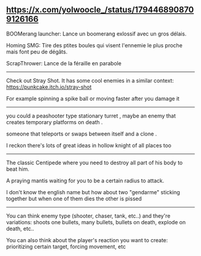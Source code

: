 https://x.com/yolwoocle_/status/1794468908709126166
---

BOOMerang launcher: Lance un boomerang exlossif avec un gros délais.

Homing SMG: Tire des ptites boules qui visent l'ennemie le plus proche mais font peu de dégâts.

ScrapThrower: Lance de la féraille en parabole

---

Check out Stray Shot. It has some cool enemies in a similar context: https://punkcake.itch.io/stray-shot

For example spinning a spike ball or moving faster after you damage it

---

you could a peashooter type stationary turret , maybe an enemy that creates temporary platforms on death . 

someone that teleports or swaps between itself and a clone . 

I reckon there's lots of great ideas in hollow knight of all places too

---

The classic Centipede where you need to destroy all part of his body to beat him.

A praying mantis waiting for you to be a certain radius to attack.

I don't know the english name but how about two "gendarme" sticking together but when one of them dies the other is pissed

---
You can think enemy type (shooter, chaser, tank, etc..) and they're variations: shoots one bullets, many bullets, bullets on death, explode on death, etc..

You can also think about the player's reaction you want to create: prioritizing certain target, forcing movement, etc